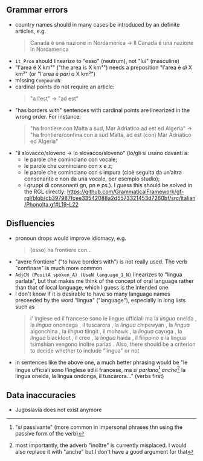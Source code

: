 ## Grammar errors
- country names should in many cases be introduced by an definite articles, e.g.
    > Canada é una nazione in Nordamerica -> Il Canada é una nazione in Nordamerica
- `it_Pron` should linearize to "esso" (neutrum), not "lui" (masculine)
- "l'area é X km²" ("the area is X km²") needs a preposition "l'area é _di_ X km²" (or "l'area é _pari a_ X km²")
- missing `CompoundN`
- cardinal points do not require an article:
    > "a l'est" -> "ad est"
- "has borders with" sentences with cardinal points are linearized in the wrong order. For instance:
    > "ha frontiere con Malta a sud, Mar Adriatico ad est ed Algeria" -> "ha frontiere/confina con a sud Malta, ad est (con) Mar Adriatico ed Algeria"
- "il slovacco/sloveno -> lo slovacco/sloveno" (lo/gli si usano davanti a: 
    - le parole che cominciano con vocale;
    - le parole che cominciano con x e z;
    - le parole che cominciano con s impura (cioè seguita da un’altra consonante e non da una vocale, per esempio studio);
    - i gruppi di consonanti gn, pn e ps.). I guess this should be solved in the RGL directly: https://github.com/GrammaticalFramework/gf-rgl/blob/cb397987fcee33542088a2d5573321453d7260bf/src/italian/PhonoIta.gf#L19-L22

## Disfluencies
- pronoun drops would improve idiomacy, e.g.
    > (esso) ha frontiere con...
- "avere frontiere" ("to have borders with") is not really used. The verb "confinare" is much more common
- `AdjCN (PositA spoken_A) (UseN language_1_N)` linearizes to "lingua parlata", but that makes me think of the concept of oral language rather than that of local language, which I guess is the intended one
- I don't know if it is desirable to have so many language names preceeded by the word "lingua" ("language"), especially in long lists such as
    > l' inglese ed il francese sono le lingue ufficiali ma la _lingua_ oneida , la _lingua_ onondaga , il tuscarora , la _lingua_ chipewyan , la _lingua_ algonchina , la _lingua_ tlingit , il mohawk , la _lingua_ cayuga , la _lingua_ blackfoot , il cree , la _lingua_ haida , il filippino e la lingua tsimshian vengono inoltre parlati .
  Also, there should be a criterion to decide whether to include "lingua" or not
- in sentences like the above one, a much better phrasing would be "le lingue ufficiali sono l'inglese ed il francese, ma _si parlano_[^1] _anche_[^2] la lingua oneida, la lingua ondonga, il tuscarora..." (verbs first)

## Data inaccuracies
- Jugoslavia does not exist anymore

[^1]: "_si_ passivante" (more common in impersonal phrases thn using the passive form of the verb)
[^2]: most importantly, the adverb "inoltre" is currently misplaced. I would also replace it with "anche" but I don't have a good argument for that